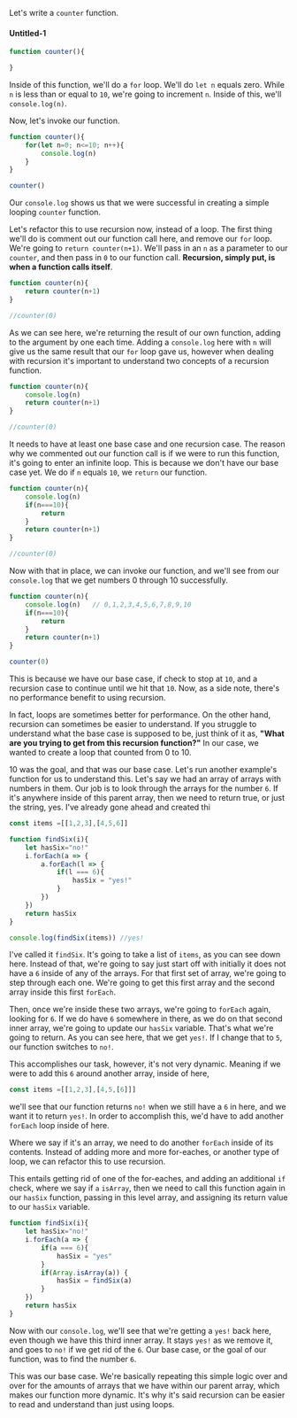 Let's write a `counter` function.

#### Untitled-1
```javascript
function counter(){

}
```

Inside of this function, we'll do a `for` loop. We'll do `let n` equals zero. While `n` is less than or equal to `10`, we're going to increment `n`. Inside of this, we'll `console.log(n)`.

Now, let's invoke our function.

```javascript
function counter(){
    for(let n=0; n<=10; n++){
        console.log(n)
    }
}

counter()
```

Our `console.log` shows us that we were successful in creating a simple looping `counter` function.

Let's refactor this to use recursion now, instead of a loop. The first thing we'll do is comment out our function call here, and remove our `for` loop. We're going to `return counter(n+1)`. We'll pass in an `n` as a parameter to our `counter`, and then pass in `0` to our function call. **Recursion, simply put, is when a function calls itself**.

```javascript
function counter(n){
    return counter(n+1)
}

//counter(0)
```

As we can see here, we're returning the result of our own function, adding to the argument by one each time. Adding a `console.log` here with `n` will give us the same result that our `for` loop gave us, however when dealing with recursion it's important to understand two concepts of a recursion function.

```javascript
function counter(n){
    console.log(n)
    return counter(n+1)
}

//counter(0)
```

It needs to have at least one base case and one recursion case. The reason why we commented out our function call is if we were to run this function, it's going to enter an infinite loop. This is because we don't have our base case yet. We do if `n` equals `10`, we `return` our function. 

```javascript
function counter(n){
    console.log(n)
    if(n===10){
        return
    }
    return counter(n+1)
}

//counter(0)
```
Now with that in place, we can invoke our function, and we'll see from our `console.log` that we get numbers 0 through 10 successfully.

```javascript
function counter(n){
    console.log(n)   // 0,1,2,3,4,5,6,7,8,9,10
    if(n===10){
        return
    }
    return counter(n+1)
}

counter(0)
```

This is because we have our base case, if check to stop at `10`, and a recursion case to continue until we hit that `10`. Now, as a side note, there's no performance benefit to using recursion.

In fact, loops are sometimes better for performance. On the other hand, recursion can sometimes be easier to understand. If you struggle to understand what the base case is supposed to be, just think of it as, **"What are you trying to get from this recursion function?"** In our case, we wanted to create a loop that counted from 0 to 10.

10 was the goal, and that was our base case. Let's run another example's function for us to understand this. Let's say we had an array of arrays with numbers in them. Our job is to look through the arrays for the number `6`. If it's anywhere inside of this parent array, then we need to return true, or just the string, yes. I've already gone ahead and created thi

```javascript
const items =[[1,2,3],[4,5,6]]

function findSix(i){
    let hasSix="no!"
    i.forEach(a => {
        a.forEach(l => {
            if(l === 6){
                hasSix = "yes!"
            }
        })
    })
    return hasSix
}

console.log(findSix(items)) //yes!
```

I've called it `findSix`. It's going to take a list of `items`, as you can see down here. Instead of that, we're going to say just start off with initially it does not have a `6` inside of any of the arrays. For that first set of array, we're going to step through each one. We're going to get this first array and the second array inside this first `forEach`.

Then, once we're inside these two arrays, we're going to `forEach` again, looking for `6`. If we do have `6` somewhere in there, as we do on that second inner array, we're going to update our `hasSix` variable. That's what we're going to return. As you can see here, that we get `yes!`. If I change that to `5`, our function switches to `no!`.

This accomplishes our task, however, it's not very dynamic. Meaning if we were to add this `6` around another array, inside of here,

```javascript
const items =[[1,2,3],[4,5,[6]]]
```

we'll see that our function returns `no!` when we still have a `6` in here, and we want it to return `yes!`. In order to accomplish this, we'd have to add another `forEach` loop inside of here. 

Where we say if it's an array, we need to do another `forEach` inside of its contents. Instead of adding more and more for-eaches, or another type of loop, we can refactor this to use recursion.

This entails getting rid of one of the for-eaches, and adding an additional `if` check, where we say if `a` `isArray`, then we need to call this function again in our `hasSix` function, passing in this level array, and assigning its return value to our `hasSix` variable.

```javascript
function findSix(i){
    let hasSix="no!"
    i.forEach(a => {
        if(a === 6){
            hasSix = "yes"
        }
        if(Array.isArray(a)) {
            hasSix = findSix(a)
        }
    })
    return hasSix
}

```

Now with our `console.log`, we'll see that we're getting a `yes!` back here, even though we have this third inner array. It stays `yes!` as we remove it, and goes to `no!` if we get rid of the `6`. Our base case, or the goal of our function, was to find the number `6`.

This was our base case. We're basically repeating this simple logic over and over for the amounts of arrays that we have within our parent array, which makes our function more dynamic. It's why it's said recursion can be easier to read and understand than just using loops.
